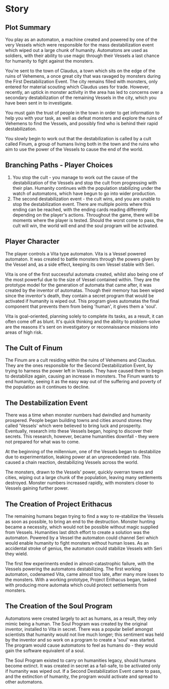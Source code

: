 # Story

## Plot Summary
You play as an automaton, a machine created and powered by one of the very Vessels which were responsible for the mass destabilization event which wiped out a large chunk of humanity.
Automatons are used as soldiers, with their ability to use magic through their Vessels a last chance for humanity to fight against the monsters.

You're sent to the town of Claudus, a town which sits on the edge of the ruins of Vehemens, a once great city that was ravaged by monsters during the First Destabilization Event.
The city remains filled with monsters, only entered for material scouting which Claudus uses for trade.
However, recently, an uptick in monster activity in the area has led to concerns over a secondary destabilization of the remaining Vessels in the city,
which you have been sent in to investigate.

You must gain the trust of people in the town in order to get information to help you with your task,
as well as defeat monsters and explore the ruins of Vehemens to find the Vessels, and possibly find who is behind their rapid destabilization.

You slowly begin to work out that the destabilization is called by a cult called Finum,
a group of humans living both in the town and the ruins who aim to use the power of the Vessels to cause the end of the world.

## Branching Paths - Player Choices
1. You stop the cult - you manage to work out the cause of the destabilization of the Vessels and stop the cult from progressing with their plan.
   Humanity continues with the population stabilizing under the watch of automatons, which have begun to go into wider production.
2. The second destabilization event - the cult wins, and you are unable to stop the destabilization event.
   There are multiple points where this ending can be reached, with the ending cards reading differently depending on the player's actions.
   Throughout the game, there will be moments where the player is tested. Should the worst come to pass, the cult will win,
   the world will end and the soul program will be activated.


## Player Character
The player controls a Vita type automaton.
Vita is a Vessel powered automaton. It was created to battle monsters through the powers given by the Vessel and, as a side effect,
keeping its own Vessel stable with Seri.

Vita is one of the first successful automata created, whilst also being one of the most powerful due to the size of Vessel contained within.
They are the prototype model for the generation of automata that came after, it was created by the inventor of automatas.
Though their memory has been wiped since the inventor's death, they contain a secret program that would be activated if humanity is wiped out.
This program gives automatas the final component that prevents them from being 'human', it gives them a 'soul'.

Vita is goal-oriented, planning solely to complete its tasks, as a result, it can often come off as blunt.
It's quick thinking and the ability to problem-solve are the reasons it's sent on investigatory or reconnaissance missions into areas of high risk.

## The Cult of Finum
The Finum are a cult residing within the ruins of Vehemens and Claudus.
They are the ones responsible for the Second Destabilization Event, by trying to harness the power left in Vessels.
They have caused them to begin to destabilize again, causing an increase in monsters.
The Finum wants to end humanity, seeing it as the easy way out of the suffering and poverty of the population as it continues to decline.

## The Destabilization Event
There was a time when monster numbers had dwindled and humanity prospered.
People began building towns and cities around stones they called 'Vessels' which were believed to bring luck and prosperity.
Eventually, research into these Vessels began, hoping to discover their secrets.
This research, however, became humanities downfall - they were not prepared for what was to come.

At the beginning of the millennium, one of the Vessels began to destabilize due to experimentation, leaking power at an unprecedented rate.
This caused a chain reaction, destabilizing Vessels across the world.

The monsters, drawn to the Vessels' power, quickly overran towns and cities, wiping out a large chunk of the population,
leaving many settlements destroyed. Monster numbers increased rapidly, with monsters closer to Vessels gaining further power.

## The Creation of Project Erithacus
The remaining humans began trying to find a way to re-stabilize the Vessels as soon as possible, to bring an end to the destruction.
Monster hunting became a necessity, which would not be possible without magic supplied from Vessels.
Humanities last ditch effort to create a solution was the automaton.
Powered by a Vessel the automaton could channel Seri which would enable humanity to fight monsters without human loses.
As an accidental stroke of genius, the automaton could stabilize Vessels with Seri they wield.

The first few experiments ended in almost-catastrophic failure, with the Vessels powering the automatons destabilizing.
The first working automaton, codenamed Vita, came almost too late, after many more loses to the monsters.
With a working prototype, Project Erithacus began, tasked with producing more automata which could protect settlements from monsters.

## The Creation of the Soul Program
Automatons were created largely to act as humans, as a result, they only mimic being a human.
The Soul Program was created by the original inventor, installed to Vita in secret.
There was a popular belief amongst scientists that humanity would not live much longer;
this sentiment was held by the inventor and so work on a program to create a 'soul' was started.
The program would cause automatons to feel as humans do - they would gain the software equivalent of a soul.

The Soul Program existed to carry on humanities legacy, should humans become extinct.
It was created in secret as a fail-safe, to be activated only if humanity was wiped out.
If a Second Destabilization Event came to pass, and the extinction of humanity, the program would activate and spread to other automatons.